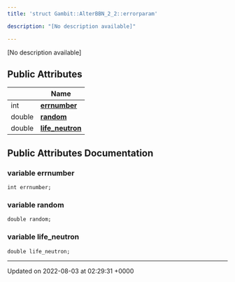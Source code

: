 ```yaml
---
title: 'struct Gambit::AlterBBN_2_2::errorparam'

description: "[No description available]"

---
```









[No description available]

## Public Attributes

|                | Name           |
| -------------- | -------------- |
| int | **[errnumber](/documentation/code/main/classes/structgambit_1_1alterbbn__2__2_1_1errorparam/#variable-errnumber)**  |
| double | **[random](/documentation/code/main/classes/structgambit_1_1alterbbn__2__2_1_1errorparam/#variable-random)**  |
| double | **[life_neutron](/documentation/code/main/classes/structgambit_1_1alterbbn__2__2_1_1errorparam/#variable-life-neutron)**  |

## Public Attributes Documentation

### variable errnumber

```
int errnumber;
```


### variable random

```
double random;
```


### variable life_neutron

```
double life_neutron;
```


-------------------------------

Updated on 2022-08-03 at 02:29:31 +0000